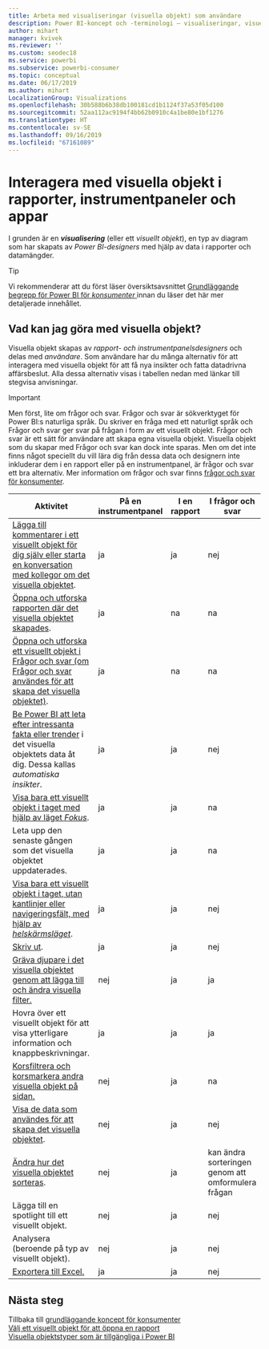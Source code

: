 ```yaml
---
title: Arbeta med visualiseringar (visuella objekt) som användare
description: Power BI-koncept och -terminologi – visualiseringar, visuella objekt. Vad är en Power BI-visualisering, visuellt objekt.
author: mihart
manager: kvivek
ms.reviewer: ''
ms.custom: seodec18
ms.service: powerbi
ms.subservice: powerbi-consumer
ms.topic: conceptual
ms.date: 06/17/2019
ms.author: mihart
LocalizationGroup: Visualizations
ms.openlocfilehash: 30b588b6b38db100181cd1b1124f37a53f05d100
ms.sourcegitcommit: 52aa112ac9194f4bb62b0910c4a1be80e1bf1276
ms.translationtype: HT
ms.contentlocale: sv-SE
ms.lasthandoff: 09/16/2019
ms.locfileid: "67161089"
---
```

# <a name="interact-with-visuals-in-reports-dashboards-and-apps"></a>Interagera med visuella objekt i rapporter, instrumentpaneler och appar

I grunden är en ***visualisering*** (eller ett *visuellt objekt*), en typ av diagram som har skapats av *Power BI-designers* med hjälp av data i rapporter och datamängder. 

> [!TIP]
> Vi rekommenderar att du först läser översiktsavsnittet [Grundläggande begrepp för Power BI för *konsumenter* ](end-user-basic-concepts.md) innan du läser det här mer detaljerade innehållet.

## <a name="what-can-i-do-with-visuals"></a>Vad kan jag göra med visuella objekt?

Visuella objekt skapas av *rapport- och instrumentpanelsdesigners* och delas med *användare*. Som användare har du många alternativ för att interagera med visuella objekt för att få nya insikter och fatta datadrivna affärsbeslut. Alla dessa alternativ visas i tabellen nedan med länkar till stegvisa anvisningar.

> [!IMPORTANT]
> Men först, lite om frågor och svar. Frågor och svar är sökverktyget för Power BI:s naturliga språk. Du skriver en fråga med ett naturligt språk och Frågor och svar ger svar på frågan i form av ett visuellt objekt. Frågor och svar är ett sätt för användare att skapa egna visuella objekt. Visuella objekt som du skapar med Frågor och svar kan dock inte sparas. Men om det inte finns något speciellt du vill lära dig från dessa data och designern inte inkluderar dem i en rapport eller på en instrumentpanel, är frågor och svar ett bra alternativ. Mer information om frågor och svar finns [frågor och svar för konsumenter](end-user-q-and-a.md).



|Aktivitet  |På en instrumentpanel  |I en rapport  | I frågor och svar
|---------|---------|---------|--------|
|[Lägga till kommentarer i ett visuellt objekt för dig själv eller starta en konversation med kollegor om det visuella objektet](end-user-comment.md).     |  ja       |   ja      |  nej  |
|[Öppna och utforska rapporten där det visuella objektet skapades](end-user-tiles.md).     |    ja     |   na      |  na |
|[Öppna och utforska ett visuellt objekt i Frågor och svar (om Frågor och svar användes för att skapa det visuella objektet)](end-user-q-and-a.md).     |   ja      |   na      |  na  |
|[Be Power BI att leta efter intressanta fakta eller trender](end-user-insights.md) i det visuella objektets data åt dig.  Dessa kallas *automatiska insikter*.     |    ja     |   ja      | nej   |
|[Visa bara ett visuellt objekt i taget med hjälp av läget *Fokus*](end-user-focus.md).     | ja        |   ja      | na  |
|Leta upp den senaste gången som det visuella objektet uppdaterades.     |  ja       |    ja     | na  |
|[Visa bara ett visuellt objekt i taget, utan kantlinjer eller navigeringsfält, med hjälp av *helskärmsläget*](end-user-focus.md).     |   ja      |  ja       | nej  |
|[Skriv ut](end-user-print.md).     |  ja       |   ja      | nej  |
|[Gräva djupare i det visuella objektet genom att lägga till och ändra visuella filter.](end-user-report-filter.md)     |    nej     |   ja      | ja  |
|Hovra över ett visuellt objekt för att visa ytterligare information och knappbeskrivningar.     |    ja     |   ja      | ja  |
|[Korsfiltrera och korsmarkera andra visuella objekt på sidan.](end-user-interactions.md)    |   nej      |   ja      | na  |
|[Visa de data som användes för att skapa det visuella objektet](end-user-show-data.md).     |  nej       |   ja      | nej  |
| [Ändra hur det visuella objektet sorteras](end-user-change-sort.md). | nej  | ja  | kan ändra sorteringen genom att omformulera frågan  |
| Lägga till en spotlight till ett visuellt objekt. | nej  | ja  |  nej |
| Analysera (beroende på typ av visuellt objekt). | nej  | ja  | nej  |
| [Exportera till Excel.](end-user-export.md) | ja | ja | nej|

## <a name="next-steps"></a>Nästa steg
Tillbaka till [grundläggande koncept för konsumenter](end-user-basic-concepts.md)    
[Välj ett visuellt objekt för att öppna en rapport](end-user-report-open.md)    
[Visuella objektstyper som är tillgängliga i Power BI](end-user-visual-type.md)
